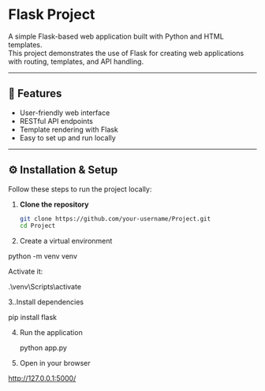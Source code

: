# Flask Project

A simple Flask-based web application built with Python and HTML templates.  
This project demonstrates the use of Flask for creating web applications with routing, templates, and API handling.

-----

## 🚀 Features
- User-friendly web interface
- RESTful API endpoints
- Template rendering with Flask
- Easy to set up and run locally

-----

## ⚙️ Installation & Setup

Follow these steps to run the project locally:

1. **Clone the repository**
   ```bash
   git clone https://github.com/your-username/Project.git
   cd Project

2. Create a virtual environment

python -m venv venv

Activate it:

.\venv\Scripts\activate

3..Install dependencies

pip install flask

4. Run the application

   python app.py

5. Open in your browser

 http://127.0.0.1:5000/
